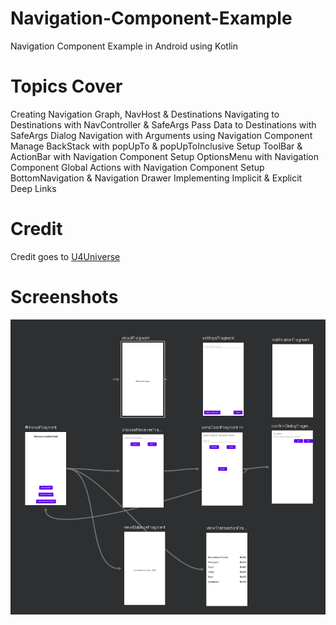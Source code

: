 # Navigation-Component-Example
Navigation Component Example in Android using Kotlin

# Topics Cover

Creating Navigation Graph, NavHost & Destinations
Navigating to Destinations with NavController & SafeArgs
Pass Data to Destinations with SafeArgs
Dialog Navigation with Arguments using Navigation Component
Manage BackStack with popUpTo & popUpToInclusive
Setup ToolBar & ActionBar with Navigation Component
Setup OptionsMenu with Navigation Component
Global Actions with Navigation Component
Setup BottomNavigation & Navigation Drawer
Implementing Implicit & Explicit Deep Links

# Credit
Credit goes to [U4Universe](https://www.youtube.com/watch?v=jxfsrAB9zrQ&list=PLj76U7gxVixTYE8n2X_z50nP3O8TqyBb3)

# Screenshots
![alt text](https://github.com/orbitalsonic/Android-Jetpack-Navigation-Component-Example/blob/master/Scnreenshots/Screenshot.png?raw=true)
